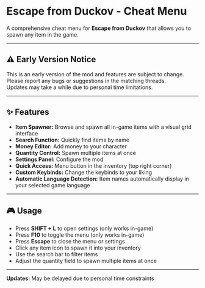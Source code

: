 # Escape from Duckov - Cheat Menu

A comprehensive cheat menu for **Escape from Duckov** that allows you to spawn any item in the game.

---

## ⚠️ Early Version Notice
This is an early version of the mod and features are subject to change.  
Please report any bugs or suggestions in the matching threads.  
Updates may take a while due to personal time limitations.

---

## ✨ Features
- **Item Spawner:** Browse and spawn all in-game items with a visual grid interface  
- **Search Function:** Quickly find items by name  
- **Money Editor:** Add money to your character  
- **Quantity Control:** Spawn multiple items at once  
- **Settings Panel:** Configure the mod  
- **Quick Access:** Menu button in the inventory (top right corner)  
- **Custom Keybinds:** Change the keybinds to your liking  
- **Automatic Language Detection:** Item names automatically display in your selected game language  

---

## 🎮 Usage
- Press **SHIFT + L** to open settings (only works in-game)  
- Press **F10** to toggle the menu (only works in-game)  
- Press **Escape** to close the menu or settings  
- Click any item icon to spawn it into your inventory  
- Use the search bar to filter items  
- Adjust the quantity field to spawn multiple items at once  

---

**Updates:** May be delayed due to personal time constraints  
